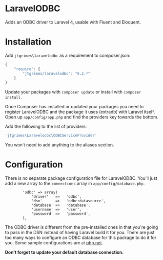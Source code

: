LaravelODBC============Adds an ODBC driver to Laravel 4, usable with Fluent and Eloquent.Installation============Add `jtgrimes\laravelodbc` as a requirement to composer.json:```javascript{    "require": {        "jtgrimes/laravelodbc": "0.2.*"    }}```Update your packages with `composer update` or install with `composer install`.Once Composer has installed or updated your packages you need to register LaravelODBC and the package it uses (extradb) with Laravel itself. Open up `app/config/app.php` and find the providers key towards the bottom. Add the following to the list of providers:```php'jtgrimes\Laravelodbc\ODBCServiceProvider'```You won't need to add anything to the aliases section.Configuration=============There is no separate package configuration file for LaravelODBC.  You'll just add a new array to the `connections` array in `app/config/database.php`.```		'odbc' => array(			'driver'   =>   'odbc',            'dsn'      =>   'odbc:datasource',            'database' =>   'database',            'username' =>   'user',            'password' =>   'password',		),```The ODBC driver is different from the pre-installed ones in that you're going to pass in the DSN instead of having Laravel build it for you.  There are just too many ways to configure an ODBC database for this package to do it for you.Some sample configurations are at [php.net](http://php.net/manual/en/ref.pdo-odbc.connection.php).**Don't forget to update your default database connection.**